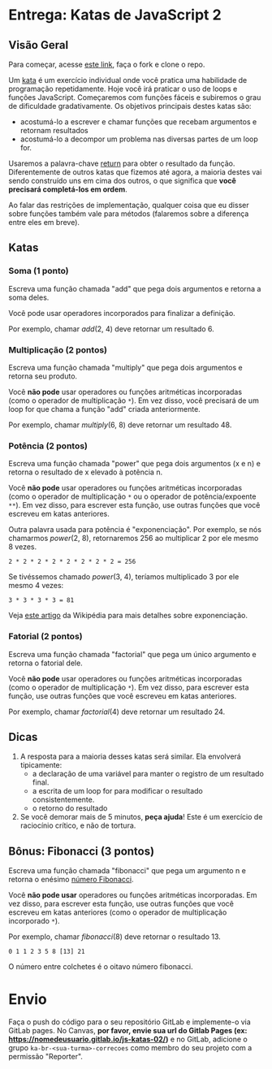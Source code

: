 # Entrega: Katas de JavaScript 2 #

## Visão Geral

Para começar, acesse [este link](https://gitlab.com/kenzie-academy-brasil/se/fe/getting-started-with-javascript/s_js-katas-2), faça o fork e clone o repo.

Um [kata](https://en.wikipedia.org/wiki/Kata_(programming)) é um exercício individual onde você pratica uma habilidade de programação repetidamente. Hoje você irá praticar o uso de loops e funções JavaScript. Começaremos com funções fáceis e subiremos o grau de dificuldade gradativamente. Os objetivos principais destes katas são:

+   acostumá-lo a escrever e chamar funções que recebam argumentos e retornam resultados
+   acostumá-lo a decompor um problema nas diversas partes de um loop for.

Usaremos a palavra-chave [return](https://developer.mozilla.org/pt-BR/docs/Web/JavaScript/Reference/Statements/return) para obter o resultado da função. Diferentemente de outros katas que fizemos até agora, a maioria destes vai sendo construído uns em cima dos outros, o que significa que **você precisará completá-los em ordem**.

Ao falar das restrições de implementação, qualquer coisa que eu disser sobre funções também vale para métodos (falaremos sobre a diferença entre eles em breve).

## Katas

### Soma (1 ponto)

Escreva uma função chamada "add" que pega dois argumentos e retorna a soma deles.

Você pode usar operadores incorporados para finalizar a definição.

Por exemplo, chamar _add_(2, 4) deve retornar um resultado 6.

### Multiplicação (2 pontos)

Escreva uma função chamada "multiply" que pega dois argumentos e retorna seu produto.

Você **não pode** usar operadores ou funções aritméticas incorporadas (como o operador de multiplicação `*`). Em vez disso, você precisará de um loop for que chama a função "add" criada anteriormente.

Por exemplo, chamar *multiply*(6, 8) deve retornar um resultado 48.

### Potência (2 pontos)

Escreva uma função chamada "power" que pega dois argumentos (x e n) e retorna o resultado de x elevado à potência n.

Você **não pode** usar operadores ou funções aritméticas incorporadas (como o operador de multiplicação `*` ou o operador de potência/expoente `**`). Em vez disso, para escrever esta função, use outras funções que você escreveu em katas anteriores.

Outra palavra usada para potência é "exponenciação". Por exemplo, se nós chamarmos *power*(2, 8), retornaremos 256 ao multiplicar 2 por ele mesmo 8 vezes.

    2 * 2 * 2 * 2 * 2 * 2 * 2 * 2 = 256

Se tivéssemos chamado *power*(3, 4), teríamos multiplicado 3 por ele mesmo 4 vezes:

    3 * 3 * 3 * 3 = 81

Veja [este artigo](https://pt.wikipedia.org/wiki/Exponencia%C3%A7%C3%A3o) da Wikipédia para mais detalhes sobre exponenciação.

### Fatorial (2 pontos)

Escreva uma função chamada "factorial" que pega um único argumento e retorna o fatorial dele.

Você **não pode** usar operadores ou funções aritméticas incorporadas (como o operador de multiplicação `*`). Em vez disso, para escrever esta função, use outras funções que você escreveu em katas anteriores.

Por exemplo, chamar *factorial*(4) deve retornar um resultado 24.

## Dicas

1.  A resposta para a maioria desses katas será similar. Ela envolverá tipicamente:
    *   a declaração de uma variável para manter o registro de um resultado final.
    *   a escrita de um loop for para modificar o resultado consistentemente.
    *   o retorno do resultado
2.  Se você demorar mais de 5 minutos, **peça ajuda**! Este é um exercício de raciocínio crítico, e não de tortura.

## Bônus: Fibonacci (3 pontos)

Escreva uma função chamada "fibonacci" que pega um argumento n e retorna o enésimo [número Fibonacci](https://pt.wikipedia.org/wiki/Sequ%C3%AAncia_de_Fibonacci).

Você **não pode usar** operadores ou funções aritméticas incorporadas. Em vez disso, para escrever esta função, use outras funções que você escreveu em katas anteriores (como o operador de multiplicação incorporado `*`).

Por exemplo, chamar *fibonacci*(8) deve retornar o resultado 13.

    0 1 1 2 3 5 8 [13] 21

O número entre colchetes é o oitavo número fibonacci.

# Envio

Faça o push do código para o seu repositório GitLab e implemente-o via GitLab pages. No Canvas, **por favor, envie sua url do Gitlab Pages (ex: https://nomedeusuario.gitlab.io/js-katas-02/)** e no GitLab, adicione o grupo `ka-br-<sua-turma>-correcoes` como membro do seu projeto com a permissão "Reporter".
